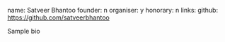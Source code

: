 name: Satveer Bhantoo
founder: n
organiser: y
honorary: n
links:
    github: https://github.com/satveerbhantoo


Sample bio


